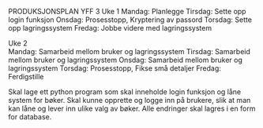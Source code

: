 PRODUKSJONSPLAN YFF 3
Uke 1
Mandag: Planlegge
Tirsdag: Sette opp login funksjon
Onsdag: Prosesstopp, Kryptering av passord
Torsdag: Sette opp lagringssystem
Fredag: Jobbe videre med lagringssystem
		
Uke 2		
Mandag: Samarbeid mellom bruker og lagringssystem
Tirsdag: Samarbeid mellom bruker og lagringssystem
Onsdag: Samarbeid mellom bruker og lagringssystem
Torsdag: Prosesstopp, Fikse små detaljer
Fredag: Ferdigstille

Skal lage ett python program som skal inneholde login funksjon og låne system for bøker. 
Skal kunne opprette og logge inn på brukere, slik at man kan låne og lever inn ulike valg av bøker. Alle endringer skal lagres i en form for database. 

